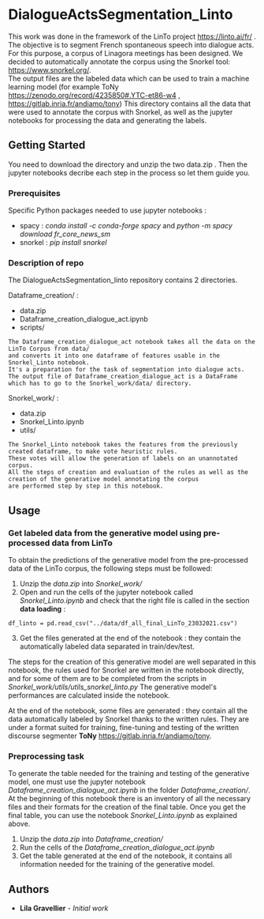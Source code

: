 # DialogueActsSegmentation_Linto


This work was done in the framework of the LinTo project https://linto.ai/fr/ .
The objective is to segment French spontaneous speech into dialogue acts. 
For this purpose, a corpus of Linagora meetings has been designed. 
We decided to automatically annotate the corpus using the Snorkel tool: https://www.snorkel.org/.  
The output files are the labeled data which can be used to train a machine learning model (for example ToNy  https://zenodo.org/record/4235850#.YTC-et86-w4 , https://gitlab.inria.fr/andiamo/tony)
This directory contains all the data that were used to annotate the corpus with Snorkel, as well as the jupyter notebooks for processing the data and generating the labels. 

## Getting Started

You need to download the directory and unzip the two data.zip .
Then the jupyter notebooks decribe each step in the process so let them guide you. 

### Prerequisites

Specific Python packages needed to use jupyter notebooks : 
* spacy : _conda install -c conda-forge spacy_ and _python -m spacy download fr_core_news_sm_
* snorkel : _pip install snorkel_



### Description of repo

The DialogueActsSegmentation_linto repository contains 2 directories.

Dataframe_creation/ :
* data.zip
* Dataframe_creation_dialogue_act.ipynb
* scripts/

```
The Dataframe_creation_dialogue_act notebook takes all the data on the LinTo Corpus from data/ 
and converts it into one dataframe of features usable in the Snorkel_Linto notebook.
It's a preparation for the task of segmentation into dialogue acts. 
The output file of Dataframe_creation_dialogue_act is a DataFrame which has to go to the Snorkel_work/data/ directory. 
```

Snorkel_work/ :
* data.zip
* Snorkel_Linto.ipynb
* utils/

```
The Snorkel_Linto notebook takes the features from the previously created dataframe, to make vote heuristic rules. 
These votes will allow the generation of labels on an unannotated corpus. 
All the steps of creation and evaluation of the rules as well as the creation of the generative model annotating the corpus 
are performed step by step in this notebook.
```


## Usage 

### Get labeled data from the generative model using pre-processed data from LinTo

To obtain the predictions of the generative model from the pre-processed data of the LinTo corpus, the following steps must be followed: 

1. Unzip the _data.zip_ into _Snorkel_work/_
2. Open and run the cells of the jupyter notebook called _Snorkel_Linto.ipynb_ and check that the right file is called in the section **data loading** :
```
df_linto = pd.read_csv("../data/df_all_final_LinTo_23032021.csv")
```
3. Get the files generated at the end of the notebook : they contain the automatically labeled data separated in train/dev/test.

The steps for the creation of this generative model are well separated in this notebook, the rules used for Snorkel are written in the notebook directly, and for some of them are to be completed from the scripts in _Snorkel_work/utils/utils_snorkel_linto.py_
The generative model's performances are calculated inside the notebook.

At the end of the notebook, some files are generated : they contain all the data automatically labeled by Snorkel thanks to the written rules. They are under a format suited for training, fine-tuning and testing of the written discourse segmenter **ToNy** https://gitlab.inria.fr/andiamo/tony.

### Preprocessing task

To generate the table needed for the training and testing of the generative model, one must use the jupyter notebook _Dataframe_creation_dialogue_act.ipynb_ in the folder _Dataframe_creation/_. At the beginning of this notebook there is an inventory of all the necessary files and their formats for the creation of the final table.
Once you get the final table, you can use the notebook _Snorkel_Linto.ipynb_ as explained above. 

1. Unzip the _data.zip_ into _Dataframe_creation/_
2. Run the cells of the _Dataframe_creation_dialogue_act.ipynb_
3. Get the table generated at the end of the notebook, it contains all information needed for the training of the generative model.

## Authors

* **Lila Gravellier** - *Initial work* 



